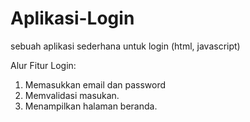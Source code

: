 # Aplikasi-Login
sebuah aplikasi sederhana untuk login (html, javascript)

Alur Fitur Login:
1. Memasukkan email dan password
2. Memvalidasi masukan.
3. Menampilkan halaman beranda.
